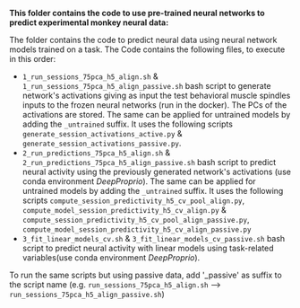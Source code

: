 **This folder contains the code to use pre-trained neural networks to predict experimental monkey neural data:**

The folder contains the code to predict neural data using neural network models trained on a task.
The Code contains the following files, to execute in this order:
  - `1_run_sessions_75pca_h5_align.sh` & `1_run_sessions_75pca_h5_align_passive.sh` bash script to generate network's activations giving as input the test behavioral muscle spindles inputs to the frozen neural networks (run in the docker). The PCs of the activations are stored. The same can be applied for untrained models by adding the `_untrained` suffix. It uses the following scripts `generate_session_activations_active.py` & `generate_session_activations_passive.py`.
  - `2_run_predictions_75pca_h5_align.sh` & `2_run_predictions_75pca_h5_align_passive.sh` bash script to predict neural activity using the previously generated network's activations (use conda environment _DeepProprio_). The same can be applied for untrained models by adding the `_untrained` suffix. It uses the following scripts `compute_session_predictivity_h5_cv_pool_align.py`, `compute_model_session_predictivity_h5_cv_align.py` & `compute_session_predictivity_h5_cv_pool_align_passive.py`, `compute_model_session_predictivity_h5_cv_align_passive.py`
  - `3_fit_linear_models_cv.sh` & `3_fit_linear_models_cv_passive.sh` bash script to predict neural activity with linear models using task-related variables(use conda environment _DeepProprio_).

To run the same scripts but using passive data, add '_passive' as suffix to the script name (e.g. `run_sessions_75pca_h5_align.sh` --> `run_sessions_75pca_h5_align_passive.sh`)
